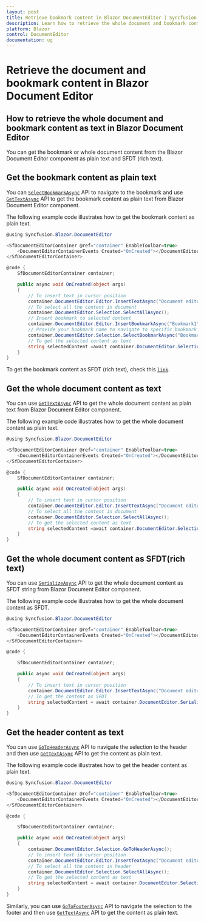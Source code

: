 ```yaml
---
layout: post
title: Retrieve bookmark content in Blazor DocumentEditor | Syncfusion
description: Learn how to retrieve the whole document and bookmark content as text from the Syncfusion Blazor Document Editor and much more.
platform: Blazor
control: DocumentEditor
documentation: ug
---
```


# Retrieve the document and bookmark content in Blazor Document Editor

## How to retrieve the whole document and bookmark content as text in Blazor Document Editor

You can get the bookmark or whole document content from the Blazor Document Editor component as plain text and SFDT (rich text).

## Get the bookmark content as plain text

You can [`SelectBookmarkAsync`](https://help.syncfusion.com/cr/blazor/Syncfusion.Blazor.DocumentEditor.SelectionModule.html#Syncfusion_Blazor_DocumentEditor_SelectionModule_SelectBookmarkAsync_System_String_) API to navigate to the bookmark and use [`GetTextAsync`](https://help.syncfusion.com/cr/blazor/Syncfusion.Blazor.DocumentEditor.SelectionModule.html#Syncfusion_Blazor_DocumentEditor_SelectionModule_GetTextAsync) API to get the bookmark content as plain text from Blazor Document Editor component.

The following example code illustrates how to get the bookmark content as plain text.

```csharp
@using Syncfusion.Blazor.DocumentEditor

<SfDocumentEditorContainer @ref="container" EnableToolbar=true>
    <DocumentEditorContainerEvents Created="OnCreated"></DocumentEditorContainerEvents>
</SfDocumentEditorContainer>

@code {
    SfDocumentEditorContainer container;

    public async void OnCreated(object args)
    {
        // To insert text in cursor position
        container.DocumentEditor.Editor.InsertTextAsync("Document editor");
        // To select all the content in document
        container.DocumentEditor.Selection.SelectAllAsync();
        // Insert bookmark to selected content
        container.DocumentEditor.Editor.InsertBookmarkAsync("Bookmark1");
        // Provide your bookmark name to navigate to specific bookmark
        container.DocumentEditor.Selection.SelectBookmarkAsync("Bookmark1");
        // To get the selected content as text
        string selectedContent =await container.DocumentEditor.Selection.GetTextAsync();
    }
}
```

To get the bookmark content as SFDT (rich text), check this [`link`](../../document-editor/how-to/get-the-selected-content/#get-the-selected-content-as-sfdt-rich-text).

## Get the whole document content as text

You can use [`GetTextAsync`](https://help.syncfusion.com/cr/blazor/Syncfusion.Blazor.DocumentEditor.SelectionModule.html#Syncfusion_Blazor_DocumentEditor_SelectionModule_GetTextAsync) API to get the whole document content as plain text from Blazor Document Editor component.

The following example code illustrates how to get the whole document content as plain text.

```csharp
@using Syncfusion.Blazor.DocumentEditor

<SfDocumentEditorContainer @ref="container" EnableToolbar=true>
    <DocumentEditorContainerEvents Created="OnCreated"></DocumentEditorContainerEvents>
</SfDocumentEditorContainer>

@code {
    SfDocumentEditorContainer container;

    public async void OnCreated(object args)
    {
        // To insert text in cursor position
        container.DocumentEditor.Editor.InsertTextAsync("Document editor");
        // To select all the content in document
        container.DocumentEditor.Selection.SelectAllAsync();
        // To get the selected content as text
        string selectedContent =await container.DocumentEditor.Selection.GetTextAsync();
    }
}
```

## Get the whole document content as SFDT(rich text)

You can use [`SerializeAsync`](https://help.syncfusion.com/cr/blazor/Syncfusion.Blazor.DocumentEditor.SfDocumentEditor.html#Syncfusion_Blazor_DocumentEditor_SfDocumentEditor_SerializeAsync) API to get the whole document content as SFDT string from Blazor Document Editor component.

The following example code illustrates how to get the whole document content as SFDT.

```csharp
@using Syncfusion.Blazor.DocumentEditor

<SfDocumentEditorContainer @ref="container" EnableToolbar=true>
    <DocumentEditorContainerEvents Created="OnCreated"></DocumentEditorContainerEvents>
</SfDocumentEditorContainer>

@code {

    SfDocumentEditorContainer container;

    public async void OnCreated(object args)
    {
        // To insert text in cursor position
        container.DocumentEditor.Editor.InsertTextAsync("Document editor");
        // To get the content as SFDT
        string selectedContent = await container.DocumentEditor.SerializeAsync();
    }
}
```

## Get the header content as text

You can use [`GoToHeaderAsync`](https://help.syncfusion.com/cr/blazor/Syncfusion.Blazor.DocumentEditor.SelectionModule.html#Syncfusion_Blazor_DocumentEditor_SelectionModule_GoToHeaderAsync) API to navigate the selection to the header and then use [`GetTextAsync`](https://help.syncfusion.com/cr/blazor/Syncfusion.Blazor.DocumentEditor.SelectionModule.html#Syncfusion_Blazor_DocumentEditor_SelectionModule_GetTextAsync) API to get the content as plain text.

The following example code illustrates how to get the header content as plain text.

```csharp
@using Syncfusion.Blazor.DocumentEditor

<SfDocumentEditorContainer @ref="container" EnableToolbar=true>
    <DocumentEditorContainerEvents Created="OnCreated"></DocumentEditorContainerEvents>
</SfDocumentEditorContainer>

@code {

    SfDocumentEditorContainer container;

    public async void OnCreated(object args)
    {
        container.DocumentEditor.Selection.GoToHeaderAsync();
        // To insert text in cursor position
        container.DocumentEditor.Editor.InsertTextAsync("Document editor");
        // To select all the content in header
        container.DocumentEditor.Selection.SelectAllAsync();
        // To get the selected content as text
        string selectedContent = await container.DocumentEditor.Selection.GetTextAsync();
    }
}
```

Similarly, you can use [`GoToFooterAsync`](https://help.syncfusion.com/cr/blazor/Syncfusion.Blazor.DocumentEditor.SelectionModule.html#Syncfusion_Blazor_DocumentEditor_SelectionModule_GoToFooterAsync) API to navigate the selection to the footer and then use [`GetTextAsync`](https://help.syncfusion.com/cr/blazor/Syncfusion.Blazor.DocumentEditor.SelectionModule.html#Syncfusion_Blazor_DocumentEditor_SelectionModule_GetTextAsync) API to get the content as plain text.